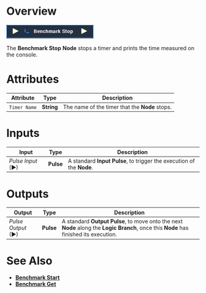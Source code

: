 # Overview

![The Benchmark Stop Node.](../../.gitbook/assets/node-benchmark-stop.png)

The **Benchmark Stop** **Node** stops a timer and prints the time measured on the console.

# Attributes

|Attribute|Type|Description|
|---|---|---|
| `Timer Name` | **String** | The name of the timer that the **Node** stops. | 

# Inputs

|Input|Type|Description|
|---|---|---|
|*Pulse Input* (►)|**Pulse**|A standard **Input Pulse**, to trigger the execution of the **Node**.|

# Outputs

|Output|Type|Description|
|---|---|---|
|*Pulse Output* (►)|**Pulse**|A standard **Output Pulse**, to move onto the next **Node** along the **Logic Branch**, once this **Node** has finished its execution.|

# See Also

* [**Benchmark Start**](benchmark-start.md)
* [**Benchmark Get**](benchmark-get.md)

